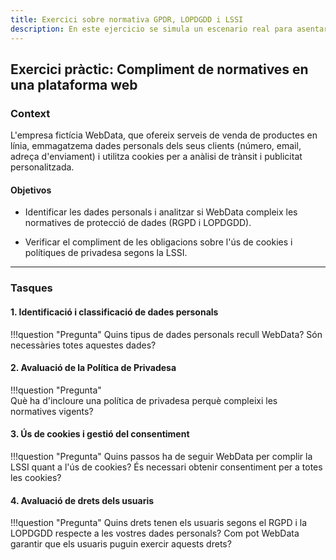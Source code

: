 ```yaml
---
title: Exercici sobre normativa GPDR, LOPDGDD i LSSI
description: En este ejercicio se simula un escenario real para asentar conocimientos sobre GPDR (RGPD), LOPDGDD i LSSI. SAD, Seguridad y Alta Disponibilidad, ASIR.
---
```


## Exercici pràctic: Compliment de normatives en una plataforma web

### Context
L'empresa fictícia WebData, que ofereix serveis de venda de productes en línia, emmagatzema dades personals dels seus clients (número, email, adreça d'enviament) i utilitza cookies per a anàlisi de trànsit i publicitat personalitzada.

#### Objetivos
+ Identificar les dades personals i analitzar si WebData compleix les normatives de protecció de dades (RGPD i LOPDGDD).
  
+ Verificar el compliment de les obligacions sobre l'ús de cookies i polítiques de privadesa segons la LSSI.

---
### Tasques

#### 1. Identificació i classificació de dades personals

!!!question "Pregunta" 
    Quins tipus de dades personals recull WebData? Són necessàries totes aquestes dades?

#### 2. Avaluació de la Política de Privadesa
!!!question "Pregunta"  
    Què ha d'incloure una política de privadesa perquè compleixi les normatives vigents?

#### 3. Ús de cookies i gestió del consentiment
!!!question "Pregunta"
    Quins passos ha de seguir WebData per complir la LSSI quant a l'ús de cookies? És necessari obtenir consentiment per a totes les cookies?

#### 4. Avaluació de drets dels usuaris
!!!question "Pregunta"
    Quins drets tenen els usuaris segons el RGPD i la LOPDGDD respecte a les vostres dades personals? Com pot WebData garantir que els usuaris puguin exercir aquests drets?
